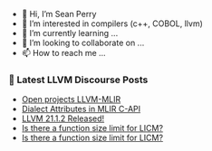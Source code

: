 - 👋 Hi, I’m Sean Perry
- 👀 I’m interested in compilers (c++, COBOL, llvm)
- 🌱 I’m currently learning ...
- 💞️ I’m looking to collaborate on ...
- 📫 How to reach me ...

<!---
s66perry/s66perry is a ✨ special ✨ repository because its `README.md` (this file) appears on your GitHub profile.
You can click the Preview link to take a look at your changes.
--->
### 📕 Latest LLVM Discourse Posts

<!-- DISCOURSE-LLVM:START -->
- [Open projects LLVM-MLIR](https://discourse.llvm.org/t/open-projects-llvm-mlir/88382#post_2)
- [Dialect Attributes in MLIR C-API](https://discourse.llvm.org/t/dialect-attributes-in-mlir-c-api/87800#post_9)
- [LLVM 21.1.2 Released!](https://discourse.llvm.org/t/llvm-21-1-2-released/88398#post_1)
- [Is there a function size limit for LICM?](https://discourse.llvm.org/t/is-there-a-function-size-limit-for-licm/88355#post_5)
- [Is there a function size limit for LICM?](https://discourse.llvm.org/t/is-there-a-function-size-limit-for-licm/88355#post_4)
<!-- DISCOURSE-LLVM:END -->
